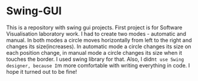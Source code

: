 # Swing-GUI
This is a repository with swing gui projects. 
First project is for Software Visualisation laboratory work. I had to create two modes - automatic and manual. In both modes a circle moves horizontally from left to the right and changes its size(increases). In automatic mode a circle changes its size on each position change, in manual mode a circle changes its size when it touches the border. I used swing library for that. Also, I didn`t use Swing designer, because I`m more comfortable with writing everything in code.
I hope it turned out to be fine!
